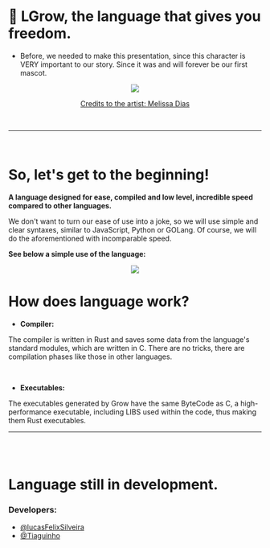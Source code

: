 # 🐹 LGrow, the language that gives you freedom.

- Before, we needed to make this presentation, since this character is VERY important to our story. Since it was and will forever be our first mascot.

<div align="center">
  <img src="https://imgur.com/LDUrbQb.png">
  
  <a href="https://www.instagram.com/merly_.murakami/">Credits to the artist: Melissa Dias</a>
</div>

<br>
<hr>
<br>

# So, let's get to the beginning!

**A language designed for ease, compiled and low level, incredible speed compared to other languages.**

We don't want to turn our ease of use into a joke, so we will use simple and clear syntaxes, similar to JavaScript, Python or GOLang. Of course, we will do the aforementioned with incomparable speed.

**See below a simple use of the language:**
<div align="center">
  <img src="https://imgur.com/8NUb41c.png">
</div>

# How does language work?
- **Compiler:** 

The compiler is written in Rust and saves some data from the language's standard modules, which are written in C. There are no tricks, there are compilation phases like those in other languages.

<br>

- **Executables:** 

The executables generated by Grow have the same ByteCode as C, a high-performance executable, including LIBS used within the code, thus making them Rust executables.


<hr>

<br>
<br>

# Language still in development.
### Developers:
- [@lucasFelixSilveira](https://github.com/lucasFelixSilveira)
- [@Tiaguinho](https://github.com/coffee-is-power)
